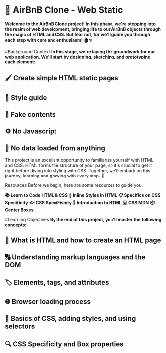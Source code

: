 # 🌟 AirBnB Clone - Web Static

**Welcome to the AirBnB Clone project! In this phase, we're stepping into the realm of web development, bringing life to our AirBnB objects through the magic of HTML and CSS. But fear not, for we'll guide you through each step with care and enthusiasm! 🏠✨**

#Background Context
**In this stage, we're laying the groundwork for our web application. We'll start by designing, sketching, and prototyping each element:**

## 🖌️ Create simple HTML static pages
## 📏 Style guide
## 🎨 Fake contents
## ⚙️ No Javascript
## 📡 No data loaded from anything

This project is an excellent opportunity to familiarize yourself with HTML and CSS. HTML forms the structure of your page, so it's crucial to get it right before diving into styling with CSS. Together, we'll embark on this journey, learning and growing with every step. 🚀

Resources
Before we begin, here are some resources to guide you:

**📚 Learn to Code HTML & CSS**
**🎨 Inline Styles in HTML**
**📋 Specifics on CSS Specificity**
**🐟 CSS SpeciFishity**
**📖 Introduction to HTML**
**💻 CSS MDN**
**📦 Center Boxes**

#Learning Objectives
**By the end of this project, you'll master the following concepts:**

## 📘 What is HTML and how to create an HTML page
## 🔠 Understanding markup languages and the DOM
## 🏷️ Elements, tags, and attributes
## 🌐 Browser loading process
## 🎨 Basics of CSS, adding styles, and using selectors
## 🔍 CSS Specificity and Box properties
